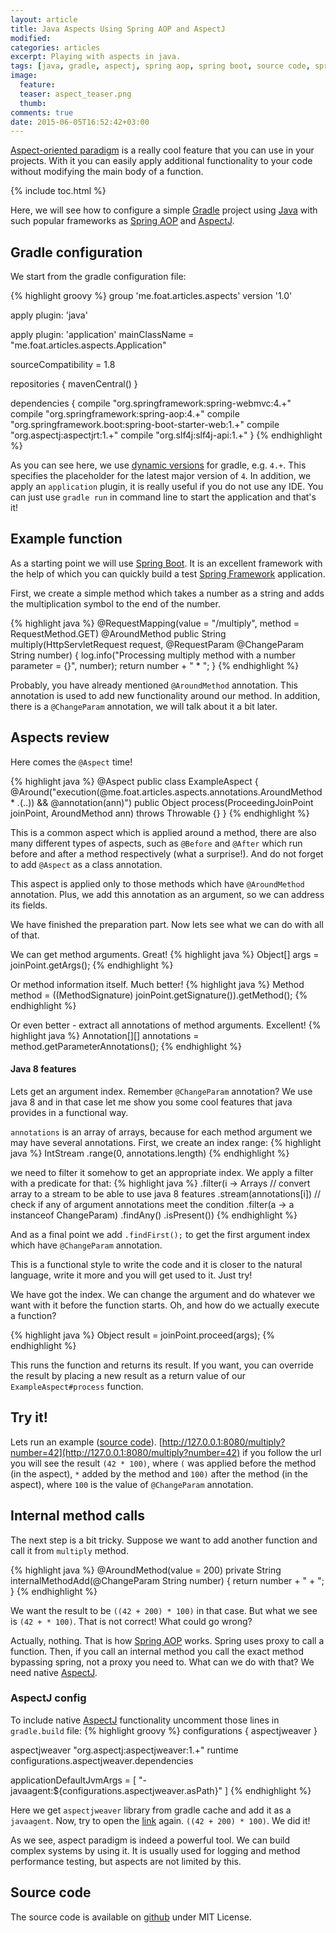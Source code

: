 ```yaml
---
layout: article
title: Java Aspects Using Spring AOP and AspectJ
modified:
categories: articles
excerpt: Playing with aspects in java.
tags: [java, gradle, aspectj, spring aop, spring boot, source code, spring, spring framework]
image:
  feature:
  teaser: aspect_teaser.png
  thumb:
comments: true
date: 2015-06-05T16:52:42+03:00
---
```


[Aspect-oriented paradigm] is a really cool feature that you can use in your projects. With it you can easily apply additional functionality to your code without modifying the main body of a function.

{% include toc.html %}

Here, we will see how to configure a simple [Gradle] project using [Java] with such popular frameworks as [Spring AOP] and [AspectJ].

## Gradle configuration
We start from the gradle configuration file:

{% highlight groovy %}
group 'me.foat.articles.aspects'
version '1.0'

apply plugin: 'java'

apply plugin: 'application'
mainClassName = "me.foat.articles.aspects.Application"

sourceCompatibility = 1.8

repositories {
    mavenCentral()
}

dependencies {
    compile "org.springframework:spring-webmvc:4.+"
    compile "org.springframework:spring-aop:4.+"
    compile "org.springframework.boot:spring-boot-starter-web:1.+"
    compile "org.aspectj:aspectjrt:1.+"
    compile "org.slf4j:slf4j-api:1.+"
}
{% endhighlight %}

As you can see here, we use [dynamic versions] for gradle, e.g. `4.+`. This specifies the placeholder for the latest major version of `4`. In addition, we apply an `application` plugin, it is really useful if you do not use any IDE. You can just use `gradle run` in command line to start the application and that's it!

## Example function
As a starting point we will use [Spring Boot]. It is an excellent framework with the help of which you can quickly build a test [Spring Framework] application.

First, we create a simple method which takes a number as a string and adds the multiplication symbol to the end of the number.

{% highlight java %}
@RequestMapping(value = "/multiply", method = RequestMethod.GET)
@AroundMethod
public String multiply(HttpServletRequest request, @RequestParam @ChangeParam String number) {
    log.info("Processing multiply method with a number parameter = {}", number);
    return number + " * ";
}
{% endhighlight %}

Probably, you have already mentioned `@AroundMethod` annotation. This annotation is used to add new functionality around our method. In addition, there is a `@ChangeParam` annotation, we will talk about it a bit later.

## Aspects review
Here comes the `@Aspect` time!

{% highlight java %}
@Aspect
public class ExampleAspect {
    @Around("execution(@me.foat.articles.aspects.annotations.AroundMethod * *.*(..)) && @annotation(ann)")
    public Object process(ProceedingJoinPoint joinPoint, AroundMethod ann) throws Throwable {}
}
{% endhighlight %}

This is a common aspect which is applied around a method, there are also many different types of aspects, such as
`@Before` and `@After` which run before and after a method respectively (what a surprise!). And do not forget to add `@Aspect` as a class annotation.

This aspect is applied only to those methods which have `@AroundMethod` annotation. Plus, we add this annotation as an argument, so we can address its fields.

We have finished the preparation part. Now lets see what we can do with all of that.

We can get method arguments. Great!
{% highlight java %}
Object[] args = joinPoint.getArgs();
{% endhighlight %}

Or method information itself. Much better!
{% highlight java %}
Method method = ((MethodSignature) joinPoint.getSignature()).getMethod();
{% endhighlight %}

Or even better - extract all annotations of method arguments. Excellent!
{% highlight java %}
Annotation[][] annotations = method.getParameterAnnotations();
{% endhighlight %}

#### Java 8 features
Lets get an argument index. Remember `@ChangeParam` annotation? We use java 8 and in that case let me show you some cool features that java provides in a functional way.

`annotations` is an array of arrays, because for each method argument we may have several annotations.
First, we create an index range:
{% highlight java %}
IntStream
    .range(0, annotations.length)
{% endhighlight %}

we need to filter it somehow to get an appropriate index. We apply a filter with a predicate for that:
{% highlight java %}
.filter(i ->
        Arrays
        	// convert array to a stream to be able to use java 8 features
                .stream(annotations[i])
                // check if any of argument annotations meet the condition
                .filter(a -> a instanceof ChangeParam)
                .findAny()
                .isPresent()) 
{% endhighlight %}

And as a final point we add `.findFirst();` to get the first argument index which have `@ChangeParam` annotation.

This is a functional style to write the code and it is closer to the natural language, write it more and you will get used to it. Just try!

We have got the index. We can change the argument and do whatever we want with it before the function starts. Oh, and how do we actually execute a function?

{% highlight java %}
Object result = joinPoint.proceed(args);
{% endhighlight %}

This runs the function and returns its result. If you want, you can override the result by placing a new result as a return value of our `ExampleAspect#process` function.

## Try it!
Lets run an example ([source code]). [http://127.0.0.1:8080/multiply?number=42](http://127.0.0.1:8080/multiply?number=42) if you follow the url you will see the result `(42 * 100)`, where `(` was applied before the method (in the aspect), `*` added by the method and `100)` after the method (in the aspect), where `100` is the value of `@ChangeParam` annotation.

## Internal method calls
The next step is a bit tricky. Suppose we want to add another function and call it from `multiply` method.

{% highlight java %}
@AroundMethod(value = 200)
private String internalMethodAdd(@ChangeParam String number) { return number + " + "; }
{% endhighlight %}

We want the result to be `((42 + 200) * 100)` in that case. But what we see is `(42 + * 100)`. That is not correct! What could go wrong?

Actually, nothing. That is how [Spring AOP] works. Spring uses proxy to call a function. Then, if you call an internal method you call the exact method bypassing spring, not a proxy you need to. What can we do with that? We need native [AspectJ].

### AspectJ config
To include native [AspectJ] functionality uncomment those lines in `gradle.build` file:
{% highlight groovy %}
configurations {
    aspectjweaver
}

aspectjweaver "org.aspectj:aspectjweaver:1.+"
runtime configurations.aspectjweaver.dependencies

applicationDefaultJvmArgs = [
        "-javaagent:${configurations.aspectjweaver.asPath}"
]
{% endhighlight %}

Here we get `aspectjweaver` library from gradle cache and add it as a `javaagent`. Now, try to open the [link](http://127.0.0.1:8080/multiply?number=42) again.
`((42 + 200) * 100)`. We did it!

As we see, aspect paradigm is indeed a powerful tool. We can build complex systems by using it. It is usually used for logging and method performance testing, but aspects are not limited by this.

## Source code
The source code is available on [github](https://github.com/Foat/articles/tree/master/java-aspects) under MIT License.

[Aspect-oriented paradigm]: http://en.wikipedia.org/wiki/Aspect-oriented_programming
[Gradle]: https://gradle.org
[Java]: http://www.oracle.com/technetwork/java/javase/downloads/index.html
[Spring AOP]: http://docs.spring.io/spring/docs/current/spring-framework-reference/html/aop.html
[AspectJ]: https://eclipse.org/aspectj/
[Spring Boot]: http://projects.spring.io/spring-boot/
[Spring MVC]: https://spring.io/guides/gs/serving-web-content/
[Spring Framework]: http://projects.spring.io/spring-framework/

[dynamic versions]: https://docs.gradle.org/1.8-rc-1/userguide/dependency_management.html#sub:dynamic_versions_and_changing_modules
[Application plugin]: https://docs.gradle.org/current/userguide/application_plugin.html

[source code]: https://github.com/Foat/articles/tree/master/java-aspects